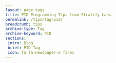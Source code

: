 ```yaml
---
layout: page-tags
title: PID Programming Tips from Stratify Labs
permalink: /tips/tag/pid/
breadcrumb: tips
archive-type: Tag
archive-keyword: PID
sections:
 intro: Blog
 brief: PID Tag
 icon: fa fa-newspaper-o fa-5x
---
```


